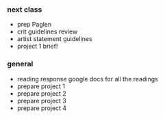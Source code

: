 ### next class
- prep Paglen
- crit guidelines review
- artist statement guidelines
- project 1 brief!

### general
- reading response google docs for all the readings
- prepare project 1
- prepare project 2
- prepare project 3
- prepare project 4
